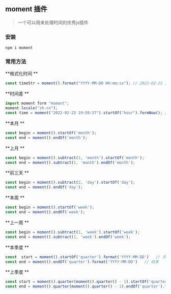 ## moment 插件

> 一个可以用来处理时间的优秀js插件

### 安装

```shell
npm i moment
```
### 常用方法

**格式化时间 **

```js
const timeStr = moment().format("YYYY-MM-DD HH:mm:ss"); // 2022-02-22 19:58:37
```

**时间差 **

```js
import moment form "moment";
moment.locale("zh-cn");
const time = moment("2022-02-22 19:58:37").startOf("hour").formNow(); // 1小时前
```

**本月 **

```js
const begin = moment().startOf('month');
const end = moment().endOf('month');
```

**上月 **

```js
const begin = moment().subtract(1, 'month').startOf('month');
const end = moment().subtract(1, 'month').endOf('month');
```
**前三天 **

```js
const begin = moment().subtract(2, 'day').startOf('day');
const end = moment().endOf('day');
```

**本周 **

```js
const begin = moment().startOf('week');
const end = moment().endOf('week');
```

**上一周 **

```js
const begin = moment().subtract(1, 'week').startOf('week');
const end = moment().subtract(1, 'week').endOf('week');
```

**本季度 **

```js
const  start = moment().startOf('quarter').format('YYYY-MM-DD')   // 开始
const end = moment().endOf('quarter').format('YYYY-MM-DD')   // 结束
```

**上季度 **
```js
const start = moment().quarter(moment().quarter() - 1).startOf('quarter').format('YYYY-MM-DD')
const end = moment().quarter(moment().quarter() - 1).endOf('quarter').format('YYYY-MM-DD')
```


